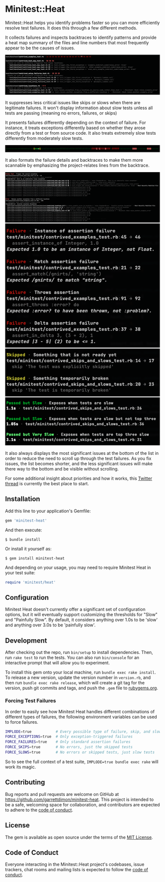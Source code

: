 # Minitest::Heat
Minitest::Heat helps you identify problems faster so you can more efficiently resolve test failures. It does this through a few different methods.

It collects failures and inspects backtraces to identify patterns and provide a heat map summary of the files and line numbers that most frequently appear to be the causes of issues.

![Example Heat Map Displayed by Minitest Heat](https://raw.githubusercontent.com/garrettdimon/minitest-heat/main/examples/map.png)

It suppresses less critical issues like skips or slows when there are legitimate failures. It won't display information about slow tests unless all tests are passing (meaning no errors, failures, or skips)

It presents failures differently depending on the context of failure. For instance, it treats exceptions differently based on whether they arose directly from a test or from source code. It also treats extremely slow tests differently from moderately slow tests.

![Example Markers Displayed by Minitest Heat](https://raw.githubusercontent.com/garrettdimon/minitest-heat/main/examples/markers.png)

It also formats the failure details and backtraces to make them more scannable by emphasizing the project-relates lines from the backtrace.

![Example Exceptions Displayed by Minitest Heat](https://raw.githubusercontent.com/garrettdimon/minitest-heat/main/examples/exceptions.png)
![Example Failures Displayed by Minitest Heat](https://raw.githubusercontent.com/garrettdimon/minitest-heat/main/examples/failures.png)
![Example Skips Displayed by Minitest Heat](https://raw.githubusercontent.com/garrettdimon/minitest-heat/main/examples/skips.png)
![Example Slows Displayed by Minitest Heat](https://raw.githubusercontent.com/garrettdimon/minitest-heat/main/examples/slows.png)

It also always displays the most significant issues at the bottom of the list in order to reduce the need to scroll up through the test failures. As you fix issues, the list becomes shorter, and the less significant issues will make there way to the bottom and be visible without scrolling.

For some additional insight about priorities and how it works, this [Twitter thread](https://twitter.com/garrettdimon/status/1432703746526560266) is currently the best place to start.

## Installation
Add this line to your application's Gemfile:

```ruby
gem 'minitest-heat'
```

And then execute:

    $ bundle install

Or install it yourself as:

    $ gem install minitest-heat

And depending on your usage, you may need to require Minitest Heat in your test suite:

```ruby
require 'minitest/heat'
```

## Configuration
Minitest Heat doesn't currently offer a significant set of configuration options, but it will eventually support customizing the thresholds for "Slow" and "Painfully Slow". By default, it considers anything over 1.0s to be 'slow' and anything over 3.0s to be 'painfully slow'.

## Development
After checking out the repo, run `bin/setup` to install dependencies. Then, run `rake test` to run the tests. You can also run `bin/console` for an interactive prompt that will allow you to experiment.

To install this gem onto your local machine, run `bundle exec rake install`. To release a new version, update the version number in `version.rb`, and then run `bundle exec rake release`, which will create a git tag for the version, push git commits and tags, and push the `.gem` file to [rubygems.org](https://rubygems.org).

### Forcing Test Failures
In order to easily see how Minitest Heat handles different combinations of different types of failures, the following environment variables can be used to force failures.

```bash
IMPLODE=true           # Every possible type of failure, skip, and slow is generated
FORCE_EXCEPTIONS=true  # Only exception-triggered failures
FORCE_FAILURES=true    # Only standard assertion failures
FORCE_SKIPS=true       # No errors, just the skipped tests
FORCE_SLOWS=true       # No errors or skipped tests, just slow tests
```

So to see the full context of a test suite, `IMPLODE=true bundle exec rake` will work its magic.

## Contributing
Bug reports and pull requests are welcome on GitHub at https://github.com/garrettdimon/minitest-heat. This project is intended to be a safe, welcoming space for collaboration, and contributors are expected to adhere to the [code of conduct](https://github.com/[USERNAME]/minitest-heat/blob/master/CODE_OF_CONDUCT.md).

## License

The gem is available as open source under the terms of the [MIT License](https://opensource.org/licenses/MIT).

## Code of Conduct
Everyone interacting in the Minitest::Heat project's codebases, issue trackers, chat rooms and mailing lists is expected to follow the [code of conduct](https://github.com/[USERNAME]/minitest-heat/blob/master/CODE_OF_CONDUCT.md).
